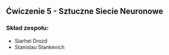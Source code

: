 ## Ćwiczenie 5 - Sztuczne Siecie Neuronowe

### Skład zespołu:

- Siarhei Drozd
- Stanislau Stankevich
